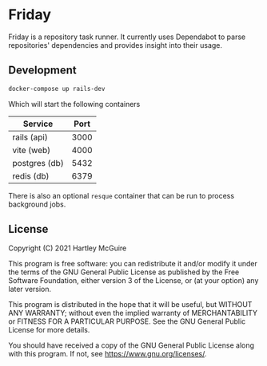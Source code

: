 # Friday

Friday is a repository task runner. It currently uses Dependabot to parse
repositories' dependencies and provides insight into their usage.

## Development

```bash
docker-compose up rails-dev
```

Which will start the following containers


| Service       | Port |
| ------------- | ---- |
| rails (api)   | 3000 |
| vite (web)    | 4000 |
| postgres (db) | 5432 |
| redis (db)    | 6379 |

There is also an optional `resque` container that can be run to process background jobs.

## License

Copyright (C) 2021 Hartley McGuire

This program is free software: you can redistribute it and/or modify
it under the terms of the GNU General Public License as published by
the Free Software Foundation, either version 3 of the License, or
(at your option) any later version.

This program is distributed in the hope that it will be useful,
but WITHOUT ANY WARRANTY; without even the implied warranty of
MERCHANTABILITY or FITNESS FOR A PARTICULAR PURPOSE.  See the
GNU General Public License for more details.

You should have received a copy of the GNU General Public License
along with this program.  If not, see <https://www.gnu.org/licenses/>.
